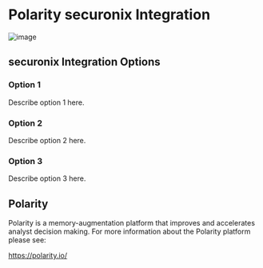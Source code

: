 # Polarity securonix Integration

![image](https://img.shields.io/badge/status-beta-green.svg)

## securonix Integration Options

### Option 1

Describe option 1 here.

### Option 2

Describe option 2 here.

### Option 3

Describe option 3 here.

## Polarity

Polarity is a memory-augmentation platform that improves and accelerates analyst decision making.  For more information about the Polarity platform please see: 

https://polarity.io/
